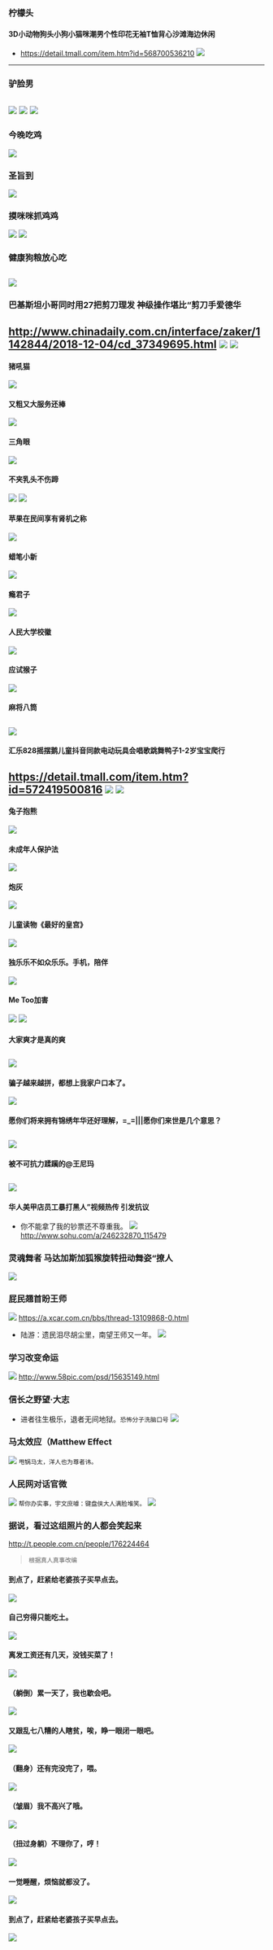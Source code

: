 ### 柠檬头
#### 3D小动物狗头小狗小猫咪潮男个性印花无袖T恤背心沙滩海边休闲
- https://detail.tmall.com/item.htm?id=568700536210
![](http://img.alicdn.com/imgextra/TB1TDz2o7OWBuNjSsppL6RPgpXa_800x800.jpg)
---
### 驴脸男
![](https://is4-ssl.mzstatic.com/image/thumb/Purple124/v4/64/f3/87/64f38722-d28a-605a-2c9e-4e0a407db61e/AppIcon-0-1x_U007emarketing-0-85-220-7.png/460x0w.jpg)
![](https://lh3.googleusercontent.com/MCxUVFX19YbLyFocpTPDilbpwQ2xaIYvUbm8Tk5-NO1Tqi74DxbqdaCAHB4tZdjCgaBQ=s180-rw)
![](https://image.winudf.com/v2/image1/Y29tLnViaXNvZnQuaG9yc2VoYXZlbi5hZHZlbnR1cmVzX2ljb25fMTU0OTkyNDQyMF8wMTE/icon.png?w=170&fakeurl=1&type=.png)
---
### 今晚吃鸡
![](https://img.alicdn.com/bao/uploaded/O1CN01Qb1Lt824DYLsPJydT_!!0-item_pic.jpg)
### 圣旨到
![](https://img.alicdn.com/imgextra/i2/2642542694/O1CN011VltRs8mnAuZj6p_!!2642542694.jpg)
### 摸咪咪抓鸡鸡
![](https://img14.360buyimg.com/n0/jfs/t4633/110/2559152578/375024/837a48eb/58f0d07cNb7b233b5.jpg)
![](https://img30.360buyimg.com/popWaterMark/jfs/t5707/296/6173790619/180041/1a50dcba/59684d05Nb346f7dc.jpg)
### 健康狗粮放心吃
![](http://img.alicdn.com/imgextra/i1/27/O1CN01ctodfZ1C4PBpQrRjB_!!27-0-lubanu.jpg)
---
### 巴基斯坦小哥同时用27把剪刀理发 神级操作堪比“剪刀手爱德华
http://www.chinadaily.com.cn/interface/zaker/1142844/2018-12-04/cd_37349695.html
![](https://imgmini.eastday.com/pushimg/20181205/900x598_1543973948810413.jpeg)
![](https://fashion.chinadaily.com.cn/img/attachement/jpg/site1/20181204/448a5bd66a811d7024cf41.jpg)
---
#### 猪吼猫
![](http://09imgmini.eastday.com/mobile/20181106/20181106105851_093d02ec03fb8090d6b552ffad51d1c6_4.jpeg)
#### 又粗又大服务还棒
![](https://gd4.alicdn.com/imgextra/i1/3074481753/TB2o8IXhj3z9KJjy0FmXXXiwXXa_!!3074481753.jpg)
#### 三角眼
![](https://wx2.sinaimg.cn/crop.0.440.768.432/8a533d85ly1fs8k0ftfj4j20lc0sgacu.jpg)
#### 不夹乳头不伤蹄
![](https://gd3.alicdn.com/imgextra/i3/385095621/TB2AwkopWSWBuNjSsrbXXa0mVXa_!!385095621.jpg)
![](https://img.alicdn.com/imgextra/i2/385095621/TB2BGvjhNuTBuNkHFNRXXc9qpXa_!!385095621.jpg)
#### 苹果在民间享有肾机之称
![](https://pic.bkcimg.com/uploads/image/201811/14/1542215678750014.jpg)
#### 蜡笔小新
![](https://ss2.baidu.com/6ONYsjip0QIZ8tyhnq/it/u=3085824677,2379463913&fm=173&app=25&f=JPEG?w=550&h=443&s=19965D965E197FE154C93DEB0300D031)
#### 瘾君子
![](https://img.alicdn.com/imgextra/i2/1951481678/O1CN011OGZ3qzPQjjpTx8_!!0-item_pic.jpg)
#### 人民大学校徽
![](https://img.alicdn.com/imgextra/i2/726181465/O1CN011Mh0h8uZVXU67ab_!!726181465.jpg)
#### 应试猴子
![](https://gd3.alicdn.com/imgextra/i3/1992144915/O1CN011mB78ABj9Ao0lxJ_!!1992144915.png)
#### 麻将八筒
![](http://pub.creaders.net/upload_files/image/201810/20181017_15398241028307.jpg)
---
#### 汇乐828摇摆鹅儿童抖音同款电动玩具会唱歌跳舞鸭子1-2岁宝宝爬行
https://detail.tmall.com/item.htm?id=572419500816
![](https://img.alicdn.com/imgextra/i2/2207839197/TB2QUZNAwaTBuNjSszfXXXgfpXa_!!2207839197.jpg)
![](https://gdp.alicdn.com/imgextra/i1/2207839197/O1CN012HoH4ulJArDfBrl_!!2207839197.jpg)
---
#### 兔子抱熊
![](http://gdp.alicdn.com/imgextra/i3/428722076/O1CN011RCqgofrTd0yFLi_!!428722076.jpg)
#### 未成年人保护法
![](http://pic0.dwnews.net/20181010/bcb7e0e8eec47203166f85615e040269_w.jpg)
#### 炮灰
![](https://img.alicdn.com/imgextra/i4/74245524/TB230bWjdnJ8KJjSszdXXaxuFXa_!!74245524.jpg)
#### 儿童读物《最好的皇宫》
![]([http://history.people.com.cn/NMediaFile/2015/1109/MAIN201511091654333197843004976.jpg)
#### 独乐乐不如众乐乐。手机，陪伴
![](https://img.alicdn.com/imgextra/i1/1821697222/TB2GX4UJH1YBuNjSszhXXcUsFXa_!!1821697222.jpg)
#### Me Too加害
![](https://s.abcnews.com/images/Lifestyle/me-too-march3-gty-mem-180618_hpEmbed_3x2_992.jpg)
![](http://pic1.dwnews.net/20180802/15331763885b626a4464e3a.jpg)
#### 大家爽才是真的爽
![](http://www.funshion.net.cn/img/960_90/www.gamefy.jpg)
---
#### 骗子越来越拼，都想上我家户口本了。
![](https://os.alipayobjects.com/rmsportal/xHzMFeQrbCUaXYh.jpg)
#### 愿你们将来拥有锦绣年华还好理解，=_=|||愿你们来世是几个意思？
![](https://wx2.sinaimg.cn/mw690/0070eHi0ly1fmg1svc3p7j30j60i0dhv.jpg)
---
#### 被不可抗力蹂躏的@王尼玛
![](https://wx1.sinaimg.cn/mw690/0070eHi0ly1fmduilopo5j31jk1jkaom.jpg)
---
#### 华人美甲店员工暴打黑人”视频热传 引发抗议
- 你不能拿了我的钞票还不尊重我。
![](http://5b0988e595225.cdn.sohucs.com/images/20180809/d2c6bc34aec44e7ab346082d11ffb059.jpeg)
http://www.sohu.com/a/246232870_115479
### 灵魂舞者 马达加斯加狐猴旋转扭动舞姿“撩人
![](https://t1.huanqiu.cn/2ca8a435bfe35318540b9ed6f42c61b3.jpg)
### 屁民翘首盼王师
![](http://image.xcar.com.cn/attachments/a/day_100921/20100921_d3e265f9b1983651d588AXByF80Ila9A.jpg-app)
https://a.xcar.com.cn/bbs/thread-13109868-0.html
- 陆游：遗民泪尽胡尘里，南望王师又一年。
![](https://timgsa.baidu.com/timg?image&quality=80&size=b9999_10000&sec=1525774822235&di=964395739709917c821947fcb2cdd540&imgtype=0&src=http%3A%2F%2Fimgsrc.baidu.com%2Fforum%2Fw%253D580%2Fsign%3Dabcfbd01a51ea8d38a22740ca70b30cf%2Fa89e512762d0f70309ba9f660bfa513d2797c589.jpg)
### 学习改变命运
![](http://pic.qiantucdn.com/58pic/15/63/51/49r58PICNAq_1024.jpg)
http://www.58pic.com/psd/15635149.html
### 信长之野望·大志
- 进者往生极乐，退者无间地狱。`恐怖分子洗脑口号`
![](http://www.gamecity.ne.jp/taishi/images/kokoro/world_09_001.jpg)
### 马太效应（Matthew Effect
![](http://img1.cache.netease.com/catchpic/D/D1/D13F41A5DDCED7A13723F510589EB8CF.jpg)
`甩锅马太，洋人也为尊者讳。`
### 人民网对话官微
![](http://afp.alicdn.com/afp-creative/creative/u115581350/44cd1c28d0c81b629470e1b405e06ab6.jpg)
`帮你办实事，宇文庶噱：键盘侠大人满脸堆笑。`
![](http://pic2.dwnews.net/20180409/2e8368ec06c7addbe991e79d99342660_w.jpg)
### 据说，看过这组照片的人都会笑起来
http://t.people.com.cn/people/176224464
>`根据真人真事改编`
#### 到点了，赶紧给老婆孩子买早点去。
![](http://i0.peopleurl.cn//nmsgimagev1/20180301/b_316801_multi_1519861234345.gif)
#### 自己穷得只能吃土。
![](http://i0.peopleurl.cn//nmsgimagev1/20180301/b_316801_multi_1519861236986.gif)
#### 离发工资还有几天，没钱买菜了！
![](http://i0.peopleurl.cn//nmsgimagev1/20180301/b_316801_multi_1519861237231.jpg)
#### （躺倒）累一天了，我也歇会吧。
![](http://i0.peopleurl.cn//nmsgimagev1/20180301/b_316801_multi_1519861237396.jpg)
#### 又跟乱七八糟的人瞎贫，唉，睁一眼闭一眼吧。
![](http://i0.peopleurl.cn//nmsgimagev1/20180301/b_316801_multi_1519861237552.jpg)
#### （翻身）还有完没完了，喂。
![](http://i0.peopleurl.cn//nmsgimagev1/20180301/b_316801_multi_1519861237708.jpg)
#### （皱眉）我不高兴了哦。
![](http://i0.peopleurl.cn//nmsgimagev1/20180301/b_316801_multi_1519861237864.jpg)
#### （扭过身躺）不理你了，哼！
![](http://i0.peopleurl.cn//nmsgimagev1/20180301/b_316801_multi_1519861238022.jpg)
#### 一觉睡醒，烦恼就都没了。
![](http://i0.peopleurl.cn//nmsgimagev1/20180301/b_316801_multi_1519861238189.jpg)
#### 到点了，赶紧给老婆孩子买早点去。
![](http://i0.peopleurl.cn//nmsgimagev1/20180301/b_316801_multi_1519861234345.gif)
